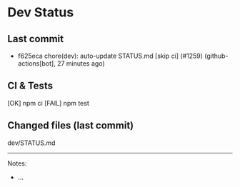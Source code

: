 # Dev Status

## Last commit
- f625eca chore(dev): auto-update STATUS.md [skip ci] (#1259) (github-actions[bot], 27 minutes ago)
## CI & Tests
[OK] npm ci
[FAIL] npm test

## Changed files (last commit)
dev/STATUS.md

---
Notes:
- ...
